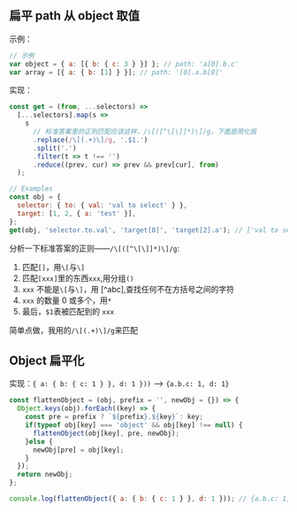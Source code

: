 
## 扁平 path 从 object 取值

示例：

```js
// 示例
var object = { a: [{ b: { c: 3 } }] }; // path: 'a[0].b.c'
var array = [{ a: { b: [1] } }]; // path: '[0].a.b[0]'
```

实现：

```js
const get = (from, ...selectors) =>
  [...selectors].map(s =>
    s
      // 标准答案里的正则匹配应该这样，/\[([^\[\]]*)\]/g，下面是简化版
      .replace(/\[(.+)\]/g, '.$1.')
      .split('.')
      .filter(t => t !== '')
      .reduce((prev, cur) => prev && prev[cur], from)
  );

// Examples
const obj = {
  selector: { to: { val: 'val to select' } },
  target: [1, 2, { a: 'test' }],
};
get(obj, 'selector.to.val', 'target[0]', 'target[2].a'); // ['val to select', 1, 'test']
```

分析一下标准答案的正则——`/\[([^\[\]]*)\]/g`:

1. 匹配`[]`，用`\[`与`\]`
2. 匹配`[xxx]`里的东西`xxx`,用分组`()`
3. `xxx` 不能是`\[`与`\]`，用 [^abc],查找任何不在方括号之间的字符
4. `xxx` 的数量 0 或多个，用`*`
5. 最后，`$1`表被匹配到的 `xxx`

简单点做，我用的`/\[(.+)\]/g`来匹配

## Object 扁平化

实现：`{ a: { b: { c: 1 } }, d: 1 }))` -->  `{a.b.c: 1, d: 1}`

```js
const flattenObject = (obj, prefix = '', newObj = {}) => { 
  Object.keys(obj).forEach((key) => {
    const pre = prefix ? `${prefix}.${key}`: key;
    if(typeof obj[key] === 'object' && obj[key] !== null) {
      flattenObject(obj[key], pre, newObj);
    }else {
      newObj[pre] = obj[key];
    }
  });
  return newObj;
};

console.log(flattenObject({ a: { b: { c: 1 } }, d: 1 })); // {a.b.c: 1, d: 1}
```
